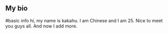 ## My bio
#basic info
hi, my name is kakahu. I am Chinese and I am 25. Nice to meet you guys all.
And now I add more.

